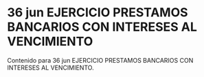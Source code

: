 # 36 jun  EJERCICIO PRESTAMOS BANCARIOS CON INTERESES AL VENCIMIENTO

Contenido para 36 jun  EJERCICIO PRESTAMOS BANCARIOS CON INTERESES AL VENCIMIENTO.